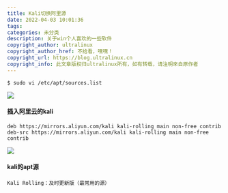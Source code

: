 ```yaml
---
title: Kali切换阿里源
date: 2022-04-03 10:01:36
tags:
categories: 未分类
description: 关于win个人喜欢的一些软件
copyright_author: ultralinux
copyright_author_href: 不给看，嘿嘿！
copyright_url: https://blog.ultralinux.cn
copyright_info: 此文章版权归ultralinux所有，如有转载，请注明來自原作者
---
```

    $ sudo vi /etc/apt/sources.list
![](https://img.ultralinux.cn/img/202302141048131.png?imageslim)
#### 插入阿里云的kali
    deb https://mirrors.aliyun.com/kali kali-rolling main non-free contrib
    deb-src https://mirrors.aliyun.com/kali kali-rolling main non-free contrib

![](https://img.ultralinux.cn/img/202302151026184.png?imageslim)
#### kali的apt源
    Kali Rolling：及时更新版（最常用的源）
